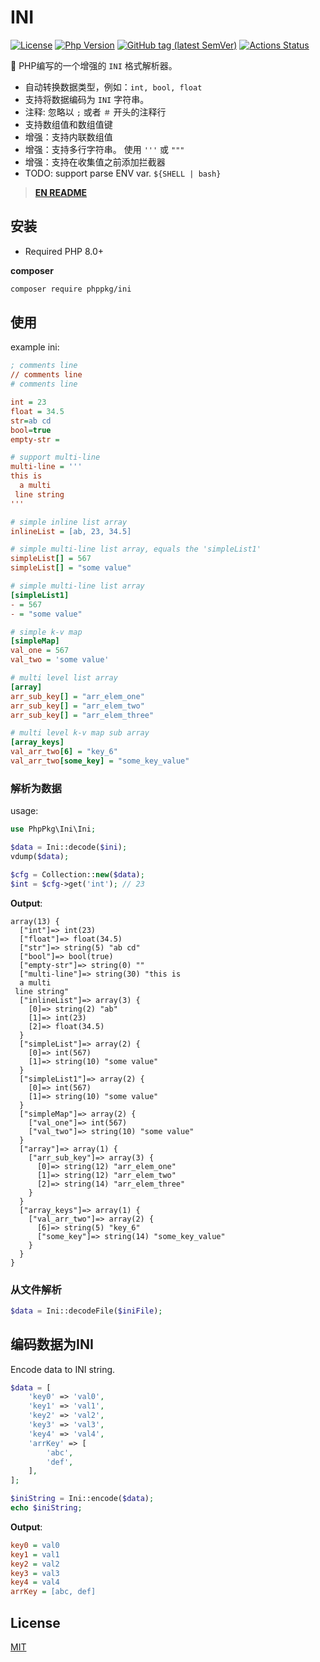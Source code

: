# INI

[![License](https://img.shields.io/github/license/phppkg/ini?style=flat-square)](LICENSE)
[![Php Version](https://img.shields.io/packagist/php-v/phppkg/ini?maxAge=2592000)](https://packagist.org/packages/phppkg/ini)
[![GitHub tag (latest SemVer)](https://img.shields.io/github/tag/phppkg/ini)](https://github.com/phppkg/ini)
[![Actions Status](https://github.com/phppkg/ini/workflows/Unit-Tests/badge.svg)](https://github.com/phppkg/ini/actions)

💪 PHP编写的一个增强的 `INI` 格式解析器。

- 自动转换数据类型，例如：`int, bool, float`
- 支持将数据编码为 `INI` 字符串。
- 注释: 忽略以 `;` 或者 `＃` 开头的注释行 
- 支持数组值和数组值键
- 增强：支持内联数组值
- 增强：支持多行字符串。 使用 `'''` 或 `"""`
- 增强：支持在收集值之前添加拦截器
- TODO: support parse ENV var. `${SHELL | bash}`

> **[EN README](README.md)**

## 安装

- Required PHP 8.0+

**composer**

```bash
composer require phppkg/ini
```

## 使用

example ini:

```ini
; comments line
// comments line
# comments line

int = 23
float = 34.5
str=ab cd
bool=true
empty-str = 

# support multi-line
multi-line = '''
this is
  a multi
 line string
'''

# simple inline list array
inlineList = [ab, 23, 34.5]

# simple multi-line list array, equals the 'simpleList1'
simpleList[] = 567
simpleList[] = "some value"

# simple multi-line list array
[simpleList1]
- = 567
- = "some value"

# simple k-v map
[simpleMap]
val_one = 567
val_two = 'some value'

# multi level list array
[array]
arr_sub_key[] = "arr_elem_one"
arr_sub_key[] = "arr_elem_two"
arr_sub_key[] = "arr_elem_three"

# multi level k-v map sub array
[array_keys]
val_arr_two[6] = "key_6"
val_arr_two[some_key] = "some_key_value"
```

### 解析为数据

usage:

```php
use PhpPkg\Ini\Ini;

$data = Ini::decode($ini);
vdump($data);

$cfg = Collection::new($data);
$int = $cfg->get('int'); // 23
```

**Output**:

```text
array(13) {
  ["int"]=> int(23)
  ["float"]=> float(34.5)
  ["str"]=> string(5) "ab cd"
  ["bool"]=> bool(true)
  ["empty-str"]=> string(0) ""
  ["multi-line"]=> string(30) "this is
  a multi
 line string"
  ["inlineList"]=> array(3) {
    [0]=> string(2) "ab"
    [1]=> int(23)
    [2]=> float(34.5)
  }
  ["simpleList"]=> array(2) {
    [0]=> int(567)
    [1]=> string(10) "some value"
  }
  ["simpleList1"]=> array(2) {
    [0]=> int(567)
    [1]=> string(10) "some value"
  }
  ["simpleMap"]=> array(2) {
    ["val_one"]=> int(567)
    ["val_two"]=> string(10) "some value"
  }
  ["array"]=> array(1) {
    ["arr_sub_key"]=> array(3) {
      [0]=> string(12) "arr_elem_one"
      [1]=> string(12) "arr_elem_two"
      [2]=> string(14) "arr_elem_three"
    }
  }
  ["array_keys"]=> array(1) {
    ["val_arr_two"]=> array(2) {
      [6]=> string(5) "key_6"
      ["some_key"]=> string(14) "some_key_value"
    }
  }
}
```

### 从文件解析

```php
$data = Ini::decodeFile($iniFile);
```

## 编码数据为INI

Encode data to INI string.

```php
$data = [
    'key0' => 'val0',
    'key1' => 'val1',
    'key2' => 'val2',
    'key3' => 'val3',
    'key4' => 'val4',
    'arrKey' => [
        'abc',
        'def',
    ],
];

$iniString = Ini::encode($data);
echo $iniString;
```

**Output**:

```ini
key0 = val0
key1 = val1
key2 = val2
key3 = val3
key4 = val4
arrKey = [abc, def]
```

## License

[MIT](LICENSE)
